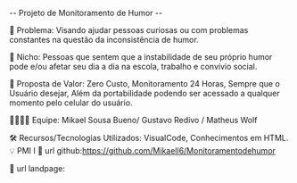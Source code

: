 -- Projeto de Monitoramento de Humor --

🙁 Problema: Visando ajudar pessoas curiosas ou com problemas constantes na questão da inconsistência de humor.

🙂 Nicho: Pessoas que sentem que a instabilidade de seu próprio humor pode e/ou afetar seu dia a dia na escola, trabalho e convívio social.

🎁 Proposta de Valor: Zero Custo, Monitoramento 24 Horas, Sempre que o Usuário desejar, Além da portabilidade podendo ser acessado a qualquer momento pelo celular do usuário.

🧑‍💻👩‍💻 Equipe: Mikael Sousa Bueno/ Gustavo Redivo / Matheus Wolf

🛠️ Recursos/Tecnologias Utilizados: VisualCode, Conhecimentos em HTML.
💡 PMI I
🔗 url github:https://github.com/Mikaell6/Monitoramentodehumor

🛬 url landpage: 
